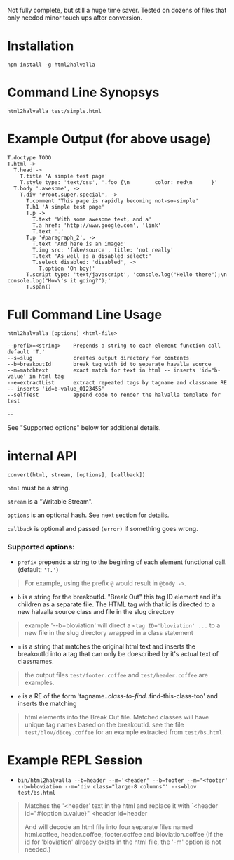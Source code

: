 Not fully complete, but still a huge time saver. Tested on dozens of files that only needed minor touch ups after conversion.

# Installation

```
npm install -g html2halvalla
```

# Command Line Synopsys

```
html2halvalla test/simple.html
```

# Example Output (for above usage)

```
T.doctype TODO
T.html ->
  T.head ->
    T.title 'A simple test page'
    T.style type: 'text/css', '.foo {\n        color: red\n      }'
  T.body '.awesome', ->
    T.div '#root.super.special', ->
      T.comment 'This page is rapidly becoming not-so-simple'
      T.h1 'A simple test page'
      T.p ->
        T.text 'With some awesome text, and a'
        T.a href: 'http://www.google.com', 'link'
        T.text '.'
      T.p '#paragraph_2', ->
        T.text 'And here is an image:'
        T.img src: 'fake/source', title: 'not really'
        T.text 'As well as a disabled select:'
        T.select disabled: 'disabled', ->
          T.option 'Oh boy!'
      T.script type: 'text/javascript', 'console.log("Hello there");\n        console.log("How\'s it going?");'
      T.span()
```

# Full Command Line Usage

```
html2halvalla [options] <html-file>

--prefix=<string>    Prepends a string to each element function call default 'T.'
--s=slug             creates output directory for contents
--b=breakoutId       break tag with id to separate havalla source
--m=matchtext        exact match for text in html -- inserts 'id="b-value' in html tag
--e=extractList      extract repeated tags by tagname and classname RE -- inserts 'id=b-value_0123455'
--selfTest           append code to render the halvalla template for test
```
--

See "Supported options" below for additional details.

# internal API

`convert(html, stream, [options], [callback])`

`html` must be a string.

`stream` is a "Writable Stream".

`options` is an optional hash. See next section for details.

`callback` is optional and passed `(error)` if something goes wrong.

### Supported options:

* `prefix` prepends a string to the begining of each element functional call. (default: `'T.'`)

> For example, using the prefix `@` would result in `@body ->`.


*  `b` is a string for the breakoutId. "Break Out" this tag ID element and it's children as a separate file.  The HTML tag with that id is directed to a new halvalla source class and file in the slug directory
> example '--b=bloviation' will direct a `<tag ID='bloviation' ...`
to a new file in the slug directory wrapped in a class statement

*  `m` is a string that matches the original html text and inserts the breakoutId into a tag that can only be doescribed by it's actual text of classnames.
>  the output files `test/footer.coffee` and `test/header.coffee` are examples.

*  `e` is a RE of the form 'tagname.*\.class-to-find.*\.find-this-class-too' and inserts the matching
>  html elements into the Break Out file.  Matched classes will have unique tag names based on the breakoutId.
>  see the file `test/blov/dicey.coffee` for an example extracted from `test/bs.html`.
  
# Example REPL Session
*  `bin/html2halvalla --b=header --m='<header' --b=footer --m='<footer' --b=bloviation --m='div class="large-8 columns"' --s=blov  test/bs.html`
>  Matches the '<header' text in the html and replace it with `<header id="#{option b.value}" <header id=header
>
> And will decode an html file into four separate files named html.coffee, header.coffee, footer.coffee and bloviation.coffee
  (If the id for 'bloviation' already exists in the html file, the '-m' option is not needed.)

